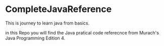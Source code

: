# CompleteJavaReference
This is journey to learn java from basics.

in this Repo you will find the Java pratical code referecnce from Murach's Java Programming Edition 4.
